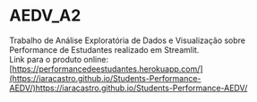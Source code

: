 # AEDV_A2
Trabalho de Análise Exploratória de Dados e Visualização sobre Performance de Estudantes realizado em Streamlit. <br>
Link para o produto online: [https://performancedeestudantes.herokuapp.com/](https://iaracastro.github.io/Students-Performance-AEDV/)https://iaracastro.github.io/Students-Performance-AEDV/
